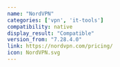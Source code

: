 ```yaml
---
name: "NordVPN"
categories: ['vpn', 'it-tools']
compatibility: native
display_result: "Compatible"
version_from: "7.28.4.0"
link: https://nordvpn.com/pricing/
icon: NordVPN.svg
---
```


